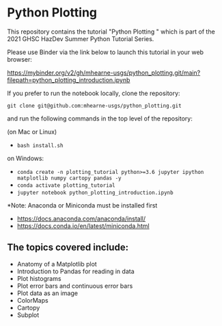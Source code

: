 # Python Plotting 
This repository contains the tutorial "Python Plotting " which is part of the 2021 GHSC HazDev Summer Python Tutorial Series.

Please use Binder via the link below to launch this tutorial in your web browser:

https://mybinder.org/v2/gh/mhearne-usgs/python_plotting.git/main?filepath=python_plotting_introduction.ipynb

If you prefer to run the notebook locally, clone the repository:

`git clone git@github.com:mhearne-usgs/python_plotting.git`

 and run the following commands in the top level of the repository:

(on Mac or Linux)
- `bash install.sh`

on Windows:
- `conda create -n plotting_tutorial python>=3.6 jupyter ipython matplotlib numpy cartopy pandas -y`
- `conda activate plotting_tutorial`
- `jupyter notebook python_plotting_introduction.ipynb`

\*Note: Anaconda or Miniconda must be installed first

- https://docs.anaconda.com/anaconda/install/
- https://docs.conda.io/en/latest/miniconda.html

## The topics covered include:
- Anatomy of a Matplotlib plot
- Introduction to Pandas for reading in data
- Plot histograms
- Plot error bars and continuous error bars
- Plot data as an image
- ColorMaps
- Cartopy
- Subplot
